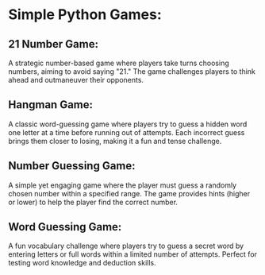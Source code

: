 # Simple Python Games:

## 21 Number Game: 
A strategic number-based game where players take turns choosing numbers, aiming to avoid saying "21." The game challenges players to think ahead and outmaneuver their opponents.

## Hangman Game: 
A classic word-guessing game where players try to guess a hidden word one letter at a time before running out of attempts. Each incorrect guess brings them closer to losing, making it a fun and tense challenge.

## Number Guessing Game:
A simple yet engaging game where the player must guess a randomly chosen number within a specified range. The game provides hints (higher or lower) to help the player find the correct number.

## Word Guessing Game:
A fun vocabulary challenge where players try to guess a secret word by entering letters or full words within a limited number of attempts. Perfect for testing word knowledge and deduction skills.
